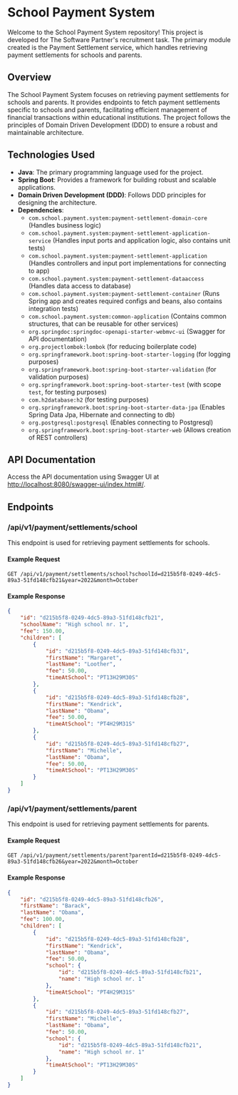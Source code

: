 # School Payment System

Welcome to the School Payment System repository! This project is developed for The Software Partner's recruitment task. The primary module created is the Payment Settlement service, which handles retrieving payment settlements for schools and parents.

## Overview

The School Payment System focuses on retrieving payment settlements for schools and parents. It provides endpoints to fetch payment settlements specific to schools and parents, facilitating efficient management of financial transactions within educational institutions. The project follows the principles of Domain Driven Development (DDD) to ensure a robust and maintainable architecture.

## Technologies Used

- **Java**: The primary programming language used for the project.
- **Spring Boot**: Provides a framework for building robust and scalable applications.
- **Domain Driven Development (DDD)**: Follows DDD principles for designing the architecture.
- **Dependencies**:
    - `com.school.payment.system:payment-settlement-domain-core` (Handles business logic)
    - `com.school.payment.system:payment-settlement-application-service` (Handles input ports and application logic, also contains unit tests)
    - `com.school.payment.system:payment-settlement-application` (Handles controllers and input port implementations for connecting to app)
    - `com.school.payment.system:payment-settlement-dataaccess` (Handles data access to database)
    - `com.school.payment.system:payment-settlement-container` (Runs Spring app and creates required configs and beans, also contains integration tests)
    - `com.school.payment.system:common-application` (Contains common structures, that can be reusable for other services)
    - `org.springdoc:springdoc-openapi-starter-webmvc-ui` (Swagger for API documentation)
    - `org.projectlombok:lombok` (for reducing boilerplate code)
    - `org.springframework.boot:spring-boot-starter-logging` (for logging purposes)
    - `org.springframework.boot:spring-boot-starter-validation` (for validation purposes)
    - `org.springframework.boot:spring-boot-starter-test` (with scope `test`, for testing purposes)
    - `com.h2database:h2` (for testing purposes)
    - `org.springframework.boot:spring-boot-starter-data-jpa` (Enables Spring Data Jpa, Hibernate and connecting to db)
    - `org.postgresql:postgresql` (Enables connecting to Postgresql)
    - `org.springframework.boot:spring-boot-starter-web` (Allows creation of REST controllers)

## API Documentation

Access the API documentation using Swagger UI at [http://localhost:8080/swagger-ui/index.html#/](http://localhost:8080/swagger-ui/index.html#/).
## Endpoints

### /api/v1/payment/settlements/school

This endpoint is used for retrieving payment settlements for schools.

#### Example Request

```
GET /api/v1/payment/settlements/school?schoolId=d215b5f8-0249-4dc5-89a3-51fd148cfb21&year=2022&month=October
```

#### Example Response

```json
{
    "id": "d215b5f8-0249-4dc5-89a3-51fd148cfb21",
    "schoolName": "High school nr. 1",
    "fee": 150.00,
    "children": [
        {
            "id": "d215b5f8-0249-4dc5-89a3-51fd148cfb31",
            "firstName": "Margaret",
            "lastName": "Loother",
            "fee": 50.00,
            "timeAtSchool": "PT13H29M30S"
        },
        {
            "id": "d215b5f8-0249-4dc5-89a3-51fd148cfb28",
            "firstName": "Kendrick",
            "lastName": "Obama",
            "fee": 50.00,
            "timeAtSchool": "PT4H29M31S"
        },
        {
            "id": "d215b5f8-0249-4dc5-89a3-51fd148cfb27",
            "firstName": "Michelle",
            "lastName": "Obama",
            "fee": 50.00,
            "timeAtSchool": "PT13H29M30S"
        }
    ]
}
```

### /api/v1/payment/settlements/parent

This endpoint is used for retrieving payment settlements for parents.

#### Example Request

```
GET /api/v1/payment/settlements/parent?parentId=d215b5f8-0249-4dc5-89a3-51fd148cfb26&year=2022&month=October
```

#### Example Response

```json
{
    "id": "d215b5f8-0249-4dc5-89a3-51fd148cfb26",
    "firstName": "Barack",
    "lastName": "Obama",
    "fee": 100.00,
    "children": [
        {
            "id": "d215b5f8-0249-4dc5-89a3-51fd148cfb28",
            "firstName": "Kendrick",
            "lastName": "Obama",
            "fee": 50.00,
            "school": {
                "id": "d215b5f8-0249-4dc5-89a3-51fd148cfb21",
                "name": "High school nr. 1"
            },
            "timeAtSchool": "PT4H29M31S"
        },
        {
            "id": "d215b5f8-0249-4dc5-89a3-51fd148cfb27",
            "firstName": "Michelle",
            "lastName": "Obama",
            "fee": 50.00,
            "school": {
                "id": "d215b5f8-0249-4dc5-89a3-51fd148cfb21",
                "name": "High school nr. 1"
            },
            "timeAtSchool": "PT13H29M30S"
        }
    ]
}
```
